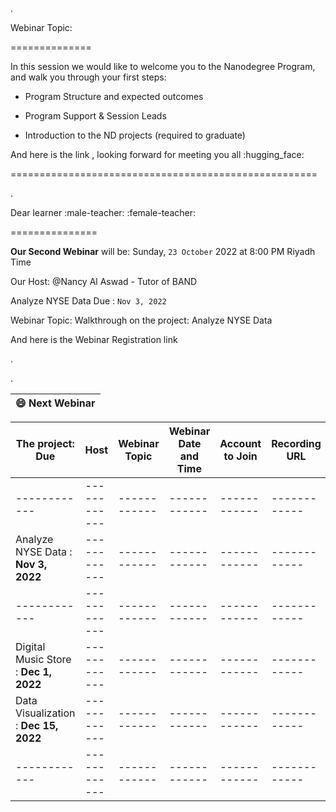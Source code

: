 

.

Webinar Topic:

==============

 In this session we would like to welcome you to the Nanodegree Program, and walk you through your first steps:

- Program Structure and expected outcomes

- Program Support & Session Leads

- Introduction to the ND projects (required to graduate)



And here is the link , looking forward for meeting you all :hugging_face:



=====================================================

.

Dear learner :male-teacher: :female-teacher:


===============


**Our Second Webinar** will be: Sunday, `23 October` 2022 at 8:00 PM Riyadh Time


Our Host:   @Nancy Al Aswad - Tutor of BAND


Analyze NYSE Data Due : `Nov 3, 2022`


Webinar Topic: Walkthrough on the project: Analyze NYSE Data


And here is the Webinar Registration link  



.

.

| **😄 Next Webinar**|
 | ------------ | 

| **The project: Due** | **Host** | **Webinar Topic** | **Webinar Date and Time** | **Account to Join** | **Recording URL** |
| ------------ | ------------ | ------------ |------------ | ------------ | ------------ |
|  ------------ | ------------ | ------------ |------------ | ------------ | ------------ |
|  Analyze NYSE Data  : **Nov 3, 2022**| ------------ | ------------ |------------ | ------------ | ------------ |
|  ------------ | ------------ | ------------ |------------ | ------------ | ------------ |
|  Digital Music Store : **Dec 1, 2022** | ------------ | ------------ |------------ | ------------ | ------------ |
|  Data Visualization : **Dec 15, 2022**| ------------ | ------------ |------------ | ------------ | ------------ |
|  ------------ | ------------ | ------------ |------------ | ------------ | ------------ |
